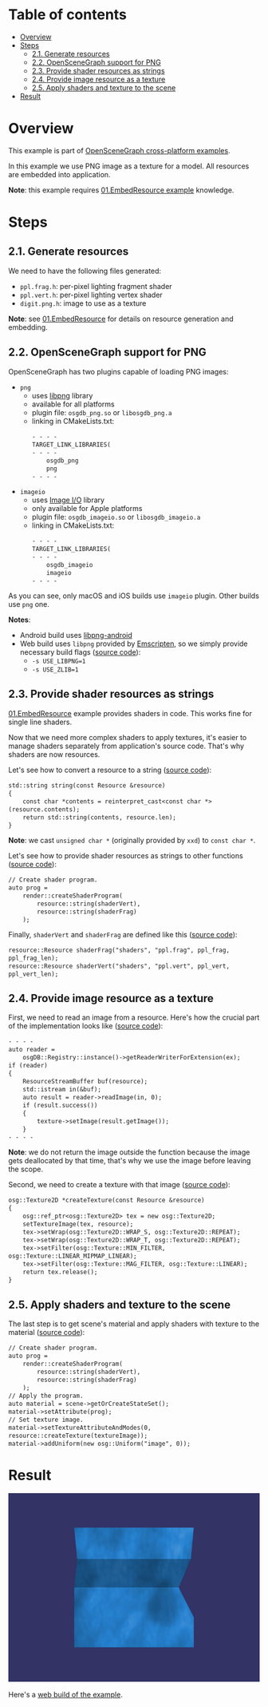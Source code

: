 
# Table of contents

* [Overview](#overview)
* [Steps](#steps)
    * [2.1. Generate resources](#generate)
    * [2.2. OpenSceneGraph support for PNG](#plugins)
    * [2.3. Provide shader resources as strings](#shaders)
    * [2.4. Provide image resource as a texture](#image)
    * [2.5. Apply shaders and texture to the scene](#scene)
* [Result](#result)

<a name="overview"/>

# Overview

This example is part of [OpenSceneGraph cross-platform examples][osgcpe].

In this example we use PNG image as a texture for a model. All resources are
embedded into application.

**Note**: this example requires [01.EmbedResource example][ex01] knowledge.

<a name="steps"/>

# Steps

<a name="generate"/>

## 2.1. Generate resources

We need to have the following files generated:

* `ppl.frag.h`: per-pixel lighting fragment shader
* `ppl.vert.h`: per-pixel lighting vertex shader
* `digit.png.h`: image to use as a texture

**Note**: see [01.EmbedResource][ex01] for details on resource generation and embedding.

<a name="plugins"/>

## 2.2. OpenSceneGraph support for PNG

OpenSceneGraph has two plugins capable of loading PNG images:

* `png`
    * uses [libpng][libpng] library
    * available for all platforms
    * plugin file: `osgdb_png.so` or `libosgdb_png.a`
    * linking in CMakeLists.txt:
        ```
        - - - -
        TARGET_LINK_LIBRARIES(
        - - - -
            osgdb_png
            png
        - - - -
        ```
* `imageio`
    * uses [Image I/O][imageio] library
    * only available for Apple platforms
    * plugin file: `osgdb_imageio.so` or `libosgdb_imageio.a`
    * linking in CMakeLists.txt:
        ```
        - - - -
        TARGET_LINK_LIBRARIES(
        - - - -
            osgdb_imageio
            imageio
        - - - -
        ```

As you can see, only macOS and iOS builds use `imageio` plugin. Other builds
use `png` one.

**Notes**:

* Android build uses [libpng-android][libpng-android]
* Web build uses `libpng` provided by [Emscripten][emscripten], so we simply
provide necessary build flags ([source code][emscripten-png]):
    * `-s USE_LIBPNG=1`
    * `-s USE_ZLIB=1`

<a name="shaders"/>

## 2.3. Provide shader resources as strings

[01.EmbedResource][ex01] example provides shaders in code.
This works fine for single line shaders. 

Now that we need more complex shaders to apply textures, it's easier to manage
shaders separately from application's source code. That's why shaders are now
resources.

Let's see how to convert a resource to a string ([source code][resource-to-string]):

```
std::string string(const Resource &resource)
{
    const char *contents = reinterpret_cast<const char *>(resource.contents);
    return std::string(contents, resource.len);
}
```

**Note**: we cast `unsigned char *` (originally provided by `xxd`) to
`const char *`.

Let's see how to provide shader resources as strings to other functions
([source code][resource-string-usage]):

```
// Create shader program.
auto prog =
    render::createShaderProgram(
        resource::string(shaderVert),
        resource::string(shaderFrag)
    );
```

Finally, `shaderVert` and `shaderFrag` are defined like this
([source code][shaders-definition]):

```
resource::Resource shaderFrag("shaders", "ppl.frag", ppl_frag, ppl_frag_len);
resource::Resource shaderVert("shaders", "ppl.vert", ppl_vert, ppl_vert_len);
```

<a name="image"/>

## 2.4. Provide image resource as a texture

First, we need to read an image from a resource. Here's how the crucial part
of the implementation looks like ([source code][resource-setTextureImage]):

```
- - - -
auto reader =
    osgDB::Registry::instance()->getReaderWriterForExtension(ex);
if (reader)
{
    ResourceStreamBuffer buf(resource);
    std::istream in(&buf);
    auto result = reader->readImage(in, 0);
    if (result.success())
    {
        texture->setImage(result.getImage());
    }
- - - -
```

**Note**: we do not return the image outside the function because the image
gets deallocated by that time, that's why we use the image before leaving the scope.

Second, we need to create a texture with that image
([source code][resource-createTexture]):

```
osg::Texture2D *createTexture(const Resource &resource)
{
    osg::ref_ptr<osg::Texture2D> tex = new osg::Texture2D;
    setTextureImage(tex, resource);
    tex->setWrap(osg::Texture2D::WRAP_S, osg::Texture2D::REPEAT);
    tex->setWrap(osg::Texture2D::WRAP_T, osg::Texture2D::REPEAT);
    tex->setFilter(osg::Texture::MIN_FILTER, osg::Texture::LINEAR_MIPMAP_LINEAR);
    tex->setFilter(osg::Texture::MAG_FILTER, osg::Texture::LINEAR);
    return tex.release();
}
```

<a name="scene"/>

## 2.5. Apply shaders and texture to the scene

The last step is to get scene's material and apply shaders with texture to
the material ([source code][scene-textureImageScene]):

```
// Create shader program.
auto prog =
    render::createShaderProgram(
        resource::string(shaderVert),
        resource::string(shaderFrag)
    );
// Apply the program.
auto material = scene->getOrCreateStateSet();
material->setAttribute(prog);
// Set texture image.
material->setTextureAttributeAndModes(0, resource::createTexture(textureImage));
material->addUniform(new osg::Uniform("image", 0));
```

<a name="result"/>

# Result

![Screenshot](shot.png)

Here's a [web build of the example][web-build].

[osgcpe]: https://github.com/OGStudio/openscenegraph-cross-platform-examples
[osgcpg]: https://github.com/OGStudio/openscenegraph-cross-platform-guide
[ex01]: ../01.EmbedResource
[libpng]: http://www.libpng.org/pub/png/libpng.html
[imageio]: https://developer.apple.com/documentation/imageio
[libpng-android]: https://github.com/julienr/libpng-android
[emscripten]: http://emscripten.org/
[emscripten-png]: web/CMakeLists.txt#L29
[resource-to-string]: desktop/src/resource.h#L181
[resource-string-usage]: desktop/src/scene.h#L44
[shaders-definition]: desktop/src/main.h#L279
[resource-setTextureImage]: desktop/src/resource.h#L188
[resource-createTexture]: desktop/src/resource.h#L246
[scene-textureImageScene]: desktop/src/scene.h#L44
[web-build]: https://ogstudio.github.io/openscenegraph-cross-platform-examples-web-builds/examples/02/ex02-texture-image.html
